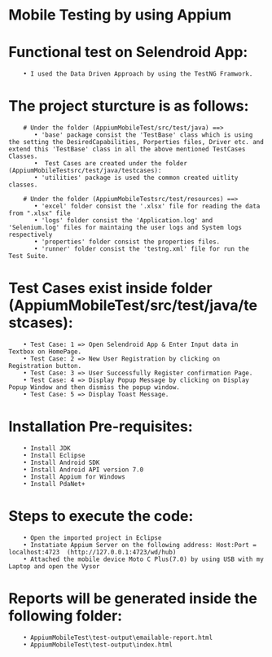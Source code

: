 # Mobile Testing by using Appium

# Functional test on Selendroid App:

        • I used the Data Driven Approach by using the TestNG Framwork.
    
# The project sturcture is as follows:

        # Under the folder (AppiumMobileTest/src/test/java) ==> 
           • 'base' package consist the 'TestBase' class which is using the setting the DesiredCapabilities, Porperties files, Driver etc. and extend this 'TestBase' class in all the above mentioned TestCases Classes.
           •  Test Cases are created under the folder (AppiumMobileTestsrc/test/java/testcases):
           • 'utilities' package is used the common created uitlity classes.
         
        # Under the folder (AppiumMobileTestsrc/test/resources) ==> 
           • 'excel' folder consist the '.xlsx' file for reading the data from ".xlsx" file 
           • 'logs' folder consist the 'Application.log' and 'Selenium.log' files for maintaing the user logs and System logs respectively
           • 'properties' folder consist the properties files.
           • 'runner' folder consist the 'testng.xml' file for run the Test Suite.
         
# Test Cases exist inside folder (AppiumMobileTest/src/test/java/testcases):

        • Test Case: 1 => Open Selendroid App & Enter Input data in Textbox on HomePage.
        • Test Case: 2 => New User Registration by clicking on Registration button.
        • Test Case: 3 => User Successfully Register confirmation Page.
        • Test Case: 4 => Display Popup Message by clicking on Display Popup Window and then dismiss the popup window.
        • Test Case: 5 => Display Toast Message.
    

# Installation Pre-requisites:

        • Install JDK
        • Install Eclipse
        • Install Android SDK
        • Install Android API version 7.0
        • Install Appium for Windows
        • Install PdaNet+  

# Steps to execute the code:

        • Open the imported project in Eclipse
        • Instatiate Appium Server on the following address: Host:Port = localhost:4723  (http://127.0.0.1:4723/wd/hub)
        • Attached the mobile device Moto C Plus(7.0) by using USB with my Laptop and open the Vysor

# Reports will be generated inside the following folder:

        • AppiumMobileTest\test-output\emailable-report.html
        • AppiumMobileTest\test-output\index.html
    
